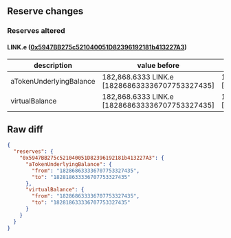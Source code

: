 ## Reserve changes

### Reserves altered

#### LINK.e ([0x5947BB275c521040051D82396192181b413227A3](https://snowtrace.io/address/0x5947BB275c521040051D82396192181b413227A3))

| description | value before | value after |
| --- | --- | --- |
| aTokenUnderlyingBalance | 182,868.6333 LINK.e [182868633336707753327435] | 182,818.6333 LINK.e [182818633336707753327435] |
| virtualBalance | 182,868.6333 LINK.e [182868633336707753327435] | 182,818.6333 LINK.e [182818633336707753327435] |


## Raw diff

```json
{
  "reserves": {
    "0x5947BB275c521040051D82396192181b413227A3": {
      "aTokenUnderlyingBalance": {
        "from": "182868633336707753327435",
        "to": "182818633336707753327435"
      },
      "virtualBalance": {
        "from": "182868633336707753327435",
        "to": "182818633336707753327435"
      }
    }
  }
}
```